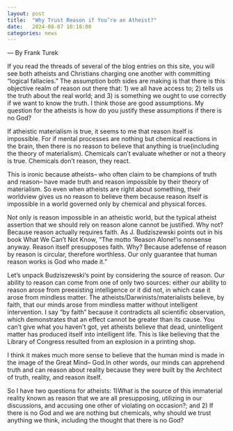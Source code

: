 ```yaml
---
layout: post
title:  "Why Trust Reason if You’re an Atheist?"
date:   2024-08-07 10:18:00
categories: news
---
```


— By Frank Turek

If you read the threads of several of the blog entries on this site, you will see both atheists and Christians charging one another with committing “logical fallacies.” The assumption both sides are making is that there is this objective realm of reason out there that: 1) we all have access to; 2) tells us the truth about the real world; and 3) is something we ought to use correctly if we want to know the truth. I think those are good assumptions. My question for the atheists is how do you justify these assumptions if there is no God?

If atheistic materialism is true, it seems to me that reason itself is impossible. For if mental processes are nothing but chemical reactions in the brain, then there is no reason to believe that anything is true(including the theory of materialism). Chemicals can’t evaluate whether or not a theory is true. Chemicals don’t reason, they react.

This is ironic because atheists– who often claim to be champions of truth and reason– have made truth and reason impossible by their theory of materialism. So even when atheists are right about something, their worldview gives us no reason to believe them because reason itself is impossible in a world governed only by chemical and physical forces.

Not only is reason impossible in an atheistic world, but the typical atheist assertion that we should rely on reason alone cannot be justified. Why not? Because reason actually requires faith. As J. Budziszewski points out in his book What We Can’t Not Know, “The motto ‘Reason Alone!’is nonsense anyway. Reason itself presupposes faith. Why? Because adefense of reason by reason is circular, therefore worthless. Our only guarantee that human reason works is God who made it.”

Let’s unpack Budziszewski‘s point by considering the source of reason. Our ability to reason can come from one of only two sources: either our ability to reason arose from preexisting intelligence or it did not, in which case it arose from mindless matter. The atheists/Darwinists/materialists believe, by faith, that our minds arose from mindless matter without intelligent intervention. I say “by faith” because it contradicts all scientific observation, which demonstrates that an effect cannot be greater than its cause. You can’t give what you haven’t got, yet atheists believe that dead, unintelligent matter has produced itself into intelligent life. This is like believing that the Library of Congress resulted from an explosion in a printing shop.

I think it makes much more sense to believe that the human mind is made in the image of the Great Mind– God.In other words, our minds can apprehend truth and can reason about reality because they were built by the Architect of truth, reality, and reason itself.

So I have two questions for atheists: 1)What is the source of this immaterial reality known as reason that we are all presupposing, utilizing in our discussions, and accusing one other of violating on occasion?; and 2) If there is no God and we are nothing but chemicals, why should we trust anything we think, including the thought that there is no God?
